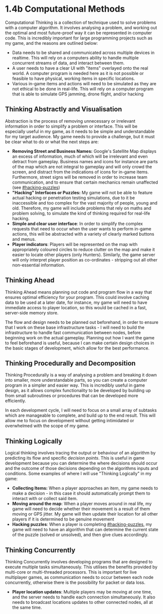 # 1.4b Computational Methods

Computational Thinking is a collection of technique used to solve problems with a computer algorithm. It involves analysing a problem, and working out the optimal and most future-proof way it can be represented in computer code. This is incredibly important for large programming projects such as my game, and the reasons are outlined below:

* Data needs to be shared and communicated across multiple devices in realtime. This will rely on a computers ability to handle multiple concurrent streams of data, and interact between them.
* A user needs to have a clear UI with "items" overlayed onto the real world. A computer program is needed here as it is not possible or feasible to have physical, working items in specific locations.
* Various in-game items and actions will need to be simulated as they are not ethical to be done in real-life. This will rely on a computer program that is able to simulate GPS jamming, drone flight, and/or hacking

## Thinking Abstractly and Visualisation

Abstraction is the process of removing unnecessary or irrelevant information in order to simplify a problem or interface. This will be especially useful in my game, as it needs to be simple and understandable for my target audience. My game needs to provide a challenge, but it must be clear what to do or what the next steps are:

* **Removing Street and Business Names:** Google's Satellite Map displays an excess of information, much of which will be irrelevant and even detract from gameplay. Business names and icons for instance are parts of the map which are not integral to gameplay and will only crowd the screen, and distract from the indications of icons for in-game items. Furthermore, street signs will be removed in order to increase team communication, and to ensure that certain mechanics remain unaffected (see [#hacking-puzzles](1.4a-features-of-the-proposed-solution.md#hacking-puzzles "mention"))
* **"Hacking" Interfaces or Puzzles:** My game will not be able to feature actual hacking or penetration testing simulations, due to it be inaccessible and too complex for the vast majority of people, young and old. Therefore, my game will include problems that rely on maths and problem solving, to simulate the kind of thinking required for real-life hacking.
* **Simple and clear user interface**: In order to simplify the complex requests that need to occur when the user wants to perform in-game actions, this will be abstracted with a variety of clearly marked buttons and menus.
* **Player indicators**: Players will be represented on the map with appropriately coloured circles to reduce clutter on the map and make it easier to locate other players (only Hunters). Similarly, the game server will only interpret player position as co-ordinates - stripping out all other non-essential information.

## Thinking Ahead

Thinking Ahead means planning out code and program flow in a way that ensures optimal efficiency for your program. This could involve caching data to be used at a later date, for instance, my game will need to have immediate access to player location, so this would be cached in a fast, server-side memory store.

The flow and design needs to be planned out beforehand, in order to ensure that I work on these base infrastructure tasks - I will need to build the infrastructure to handle fast communication between nodes, before beginning work on the actual gameplay. Planning out how I want the game to feel beforehand is useful, because I can make certain design choices in the basic stages of development, which allow for the best performance.

## Thinking Procedurally and Decomposition

Thinking Procedurally is a way of analysing a problem and breaking it down into smaller, more understandable parts, so you can create a computer program in a simpler and easier way. This is incredibly useful in game design, as it allows complex functionality to be developed by building up from small subroutines or procedures that can be developed more efficiently.

In each development cycle, I will need to focus on a small array of subtasks which are manageable to complete, and build up to the end result. This will allow me to focus on development without getting intimidated or overwhelmed with the scope of my game.

## Thinking Logically

Logical thinking involves tracing the output or behaviour of an algorithm by predicting its flow and specific _decision points_. This is useful in game development because you can determine the where decisions should occur and the outcome of those decisions depending on the algorithms inputs and conditions. Some examples of where I will use "Thinking Logically" in my game:

* **Collecting Items:** When a player approaches an item, my game needs to make a decision - in this case it should automatically prompt them to interact with or collect said item.
* **Moving around the map**: When a player moves around in real life, my game will need to decide whether their movement is a result of them moving or GPS jitter. My game will then update their location for all other players if it is determined to be genuine movement
* **Hacking puzzles**: When a player is completing [#hacking-puzzles](1.4a-features-of-the-proposed-solution.md#hacking-puzzles "mention"), my game will need to have an algorithm that can determine the current state of the puzzle (solved or unsolved), and then give clues accordingly.

## Thinking Concurrently

Thinking Concurrently involves developing programs that are designed to execute multiple tasks simultaneously. This utilises the benefits provided by multi-core or multi-threaded processors. This is important for live multiplayer games, as communication needs to occur between each node concurrently, otherwise there is the possibility for packet or data loss.&#x20;

* **Player location updates**: Multiple players may be moving at one time, and the server needs to handle each connection simultaneously. It also needs to broadcast locations updates to other connected nodes, all at the same time.

